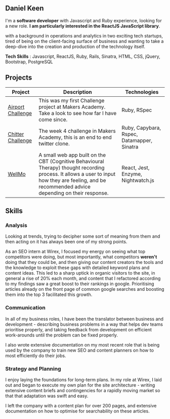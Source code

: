 ## Daniel Keen

I'm a **software developer** with Javascript and Ruby experience, looking for a new role. **I am particularly interested in the ReactJS JavaScript library**.

with a background in operations and analytics in two exciting tech startups, tired of being on the client-facing surface of business and wanting to take a deep-dive into the creation and production of the technology itself.

**Tech Skills** : Javascript, ReactJS, Ruby, Rails, Sinatra, HTML, CSS, jQuery, Bootstrap, PostgreSQL

## Projects

| Project                                                             | Description                                                                                                                                                                                        | Technologies                               |
| ------------------------------------------------------------------- | -------------------------------------------------------------------------------------------------------------------------------------------------------------------------------------------------- | ------------------------------------------ |
| [Airport Challenge](https://github.com/DKeen0123/airport_challenge) | This was my first Challenge project at Makers Academy. Take a look to see how far I have come since.                                                                                               | Ruby, RSpec                                |
| [Chitter Challenge](https://github.com/DKeen0123/chitter-challenge) | The week 4 challenge in Makers Academy, this is an end to end twitter clone.                                                                                                                       | Ruby, Capybara, Rspec, Datamapper, Sinatra |
| [WellMo](https://github.com/DKeen0123/WellMo)                       | A small web app built on the CBT (Cognitive Behavioural Therapy) thought recording process. It allows a user to input how they are feeling, and be recommended advice depending on their response. | React, Jest, Enzyme, Nightwatch.js         |

## Skills

### Analysis

Looking at trends, trying to decipher some sort of meaning from them and then acting on it has always been one of my strong points.

As an SEO intern at Wirex, I focused my energy on seeing what top competitors were doing, but most importantly, what competitors **weren't** doing that they could be, and then giving our content creators the tools and the knowledge to exploit these gaps with detailed keyword plans and content ideas. This led to a sharp uptick in organic visitors to the site, in general a rise of 20% each month, and content that I refactored according to my findings saw a great boost to their rankings in google. Prioritising articles already on the front page of common google searches and boosting them into the top 3 facilitated this growth.

### Communication

In all of my business roles, I have been the translator between business and development - describing business problems in a way that helps dev teams prioritise properly, and taking feedback from development on efficient work-arounds until the problem can be fixed properly.

I also wrote extensive documentation on my most recent role that is being used by the company to train new SEO and content planners on how to most efficiently do their jobs.

### Strategy and Planning

I enjoy laying the foundations for long-term plans. In my role at Wirex, I laid out and began to execute my own plan for the site architecture - writing extensive content briefs and contingencies for a rapidly moving market so that that adaptation was swift and easy.

I left the company with a content plan for over 200 pages, and extensive documentation on how to optimise for searchability on these articles.
